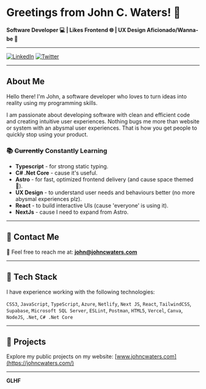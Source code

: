 # Greetings from John C. Waters! 👋

**Software Developer 💻 | Likes Frontend 🌐 | UX Design Aficionado/Wanna-be 🎨**

---

[![LinkedIn](https://img.shields.io/badge/-LinkedIn-0077B5?style=for-the-badge&logo=LinkedIn&logoColor=white)](https://linkedin.com/in/johncwaters) [![Twitter](https://img.shields.io/badge/-Twitter-1DA1F2?style=for-the-badge&logo=Twitter&logoColor=white)](https://twitter.com/johncwaters) 


---

## About Me

Hello there! I'm John, a software developer who loves to turn ideas into reality using my programming skills. 

I am passionate about developing software with clean and efficient code and creating intuitive user experiences. Nothing bugs me more than website or system with an abysmal user experiences. That is how you get people to quickly stop using your product. 

### 📚 ~~Currently~~ Constantly Learning

- **Typescript** - for strong static typing.
- **C# .Net Core** - cause it's useful.
- **Astro** - for fast, optimized frontend delivery (and cause space themed 🚀).
- **UX Design** - to understand user needs and behaviours better (no more abysmal experiences plz).
- **React** - to build interactive UIs (cause 'everyone' is using it).
- **NextJs** - cause I need to expand from Astro.

---

## 📮 Contact Me

📧 Feel free to reach me at: **john@johncwaters.com**

---

## 📌 Tech Stack

I have experience working with the following technologies:

`CSS3`, `JavaScript`, `TypeScript`, `Azure`, `Netlify`, `Next JS`, `React`, `TailwindCSS`, `Supabase`, `Microsoft SQL Server`, `ESLint`, `Postman`, `HTML5`, `Vercel`, `Canva`, `NodeJS`, `.Net`, `C# .Net Core`

---

## 💼 Projects

Explore my public projects on my website: [www.johncwaters.com](https://johncwaters.com/)

---

**GLHF**

